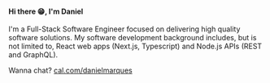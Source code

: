 <h4>
 Hi there 😁, I'm Daniel
</h4>

<p>
  I'm a Full-Stack Software Engineer focused on delivering high quality software solutions. My software development background includes, but is not limited to, React web apps (Next.js, Typescript) and Node.js APIs (REST and GraphQL).
</p>

Wanna chat? [cal.com/danielmarques](https://cal.com/danielmarques)
